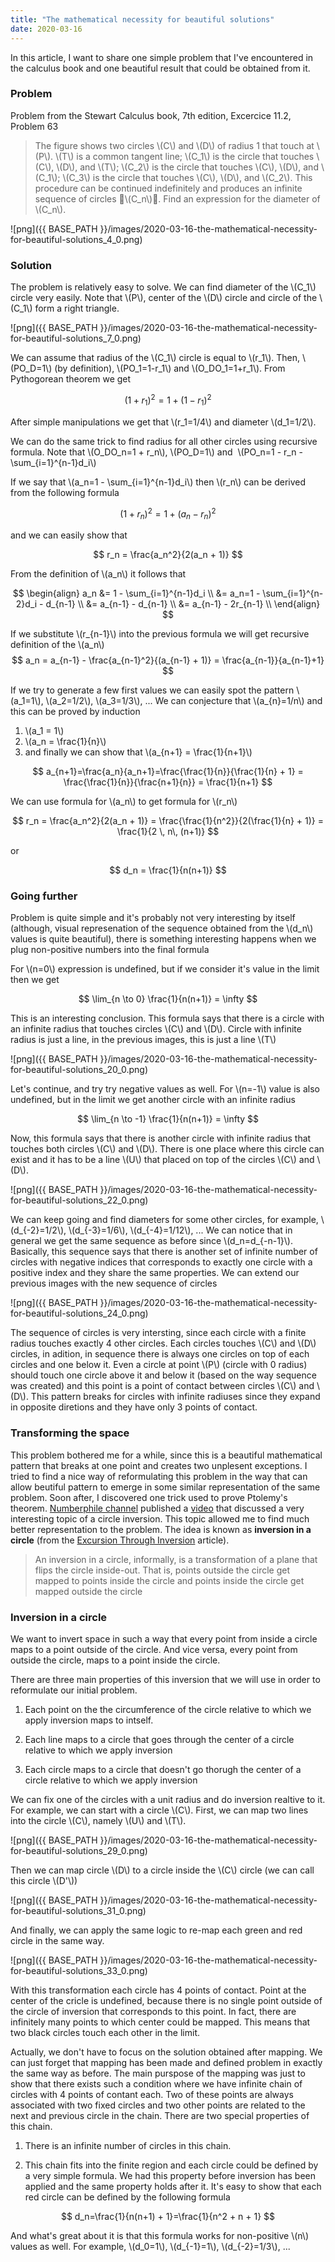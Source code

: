```yaml
---
title: "The mathematical necessity for beautiful solutions"
date: 2020-03-16
---
```

In this article, I want to share one simple problem that I've encountered in the
calculus book and one beautiful result that could be obtained from it.

### Problem

Problem from the Stewart Calculus book, 7th edition, Excercice 11.2, Problem 63

> The figure shows two circles \\(C\\) and \\(D\\) of radius 1 that touch
at \\(P\\). \\(T\\) is a common tangent line; \\(C_1\\) is the circle that
touches
\\(C\\), \\(D\\), and \\(T\\); \\(C_2\\) is the circle that touches \\(C\\),
\\(D\\), and \\(C_1\\); \\(C_3\\) is
the circle that touches \\(C\\), \\(D\\), and \\(C_2\\). This procedure can be
continued indefinitely and produces an infinite sequence of
circles 􏰗\\(C_n\\)􏰙. Find an expression for the diameter of \\(C_n\\).








![png]({{ BASE_PATH }}/images/2020-03-16-the-mathematical-necessity-for-beautiful-solutions_4_0.png)


### Solution

The problem is relatively easy to solve. We can find diameter of the \\(C_1\\)
circle very easily. Note that \\(P\\), center of the \\(D\\) circle and circle
of the \\(C_1\\) form a right triangle.





![png]({{ BASE_PATH }}/images/2020-03-16-the-mathematical-necessity-for-beautiful-solutions_7_0.png)


We can assume that radius of the \\(C_1\\) circle is equal to \\(r_1\\). Then,
\\(PO_D=1\\) (by definition), \\(PO_1=1-r_1\\) and \\(O_DO_1=1+r_1\\). From
Pythogorean theorem we get

$$
(1 + r_1)^2 = 1 + (1 - r_1) ^ 2
$$

After simple manipulations we get that \\(r_1=1/4\\) and diameter \\(d_1=1/2\\).

We can do the same trick to find radius for all other circles using recursive
formula. Note that \\(O_DO_n=1 + r_n\\), \\(PO_D=1\\) and  \\(PO_n=1 - r_n -
\sum_{i=1}^{n-1}d_i\\)

If we say that \\(a_n=1 - \sum_{i=1}^{n-1}d_i\\) then \\(r_n\\) can be derived
from the following formula

$$
(1 + r_n)^2 = 1 + (a_n - r_n) ^ 2
$$

and we can easily show that

$$
r_n = \frac{a_n^2}{2(a_n + 1)}
$$

From the definition of \\(a_n\\) it follows that

$$
\begin{align}
a_n &= 1 - \sum_{i=1}^{n-1}d_i \\
    &= a_n=1 - \sum_{i=1}^{n-2}d_i - d_{n-1} \\
    &= a_{n-1} - d_{n-1} \\
    &= a_{n-1} - 2r_{n-1} \\
\end{align}
$$

If we substitute \\(r_{n-1}\\) into the previous formula we will get recursive
definition of the \\(a_n\\)
$$
a_n = a_{n-1} - \frac{a_{n-1}^2}{(a_{n-1} + 1)} = \frac{a_{n-1}}{a_{n-1}+1}
$$

If we try to generate a few first values we can easily spot the pattern
\\(a_1=1\\), \\(a_2=1/2\\), \\(a_3=1/3\\), ... We can conjecture that
\\(a_{n}=1/n\\) and this can be proved by induction

1. \\(a_1 = 1\\)
2. \\(a_n = \frac{1}{n}\\)
3. and finally we can show that \\(a_{n+1} = \frac{1}{n+1}\\)

$$
a_{n+1}=\frac{a_n}{a_n+1}=\frac{\frac{1}{n}}{\frac{1}{n} + 1} =
\frac{\frac{1}{n}}{\frac{n+1}{n}} = \frac{1}{n+1}
$$

We can use formula for \\(a_n\\) to get formula for \\(r_n\\)


$$
r_n = \frac{a_n^2}{2(a_n + 1)} = \frac{\frac{1}{n^2}}{2(\frac{1}{n} + 1)} =
\frac{1}{2 \, n\, (n+1)}
$$

or

$$
d_n = \frac{1}{n(n+1)}
$$

### Going further

Problem is quite simple and it's probably not very interesting by itself
(although, visual represenation of the sequence obtained from the \\(d_n\\)
values is quite beautiful), there is something interesting happens when we plug
non-positive numbers into the final formula

For \\(n=0\\) expression is undefined, but if we consider it's value in the
limit then we get

$$
\lim_{n \to 0} \frac{1}{n(n+1)} = \infty
$$

This is an interesting conclusion. This formula says that there is a circle with
an infinite radius that touches circles \\(C\\) and \\(D\\). Circle with
infinite radius is just a line, in the previous images, this is just a line
\\(T\\)





![png]({{ BASE_PATH }}/images/2020-03-16-the-mathematical-necessity-for-beautiful-solutions_20_0.png)


Let's continue, and try try negative values as well. For \\(n=-1\\) value is
also undefined, but in the limit we get another circle with an infinite radius

$$
\lim_{n \to -1} \frac{1}{n(n+1)} = \infty
$$

Now, this formula says that there is another circle with infinite radius that
touches both circles \\(C\\) and \\(D\\). There is one place where this circle
can exist and it has to be a line \\(U\\) that placed on top of the circles
\\(C\\) and \\(D\\).





![png]({{ BASE_PATH }}/images/2020-03-16-the-mathematical-necessity-for-beautiful-solutions_22_0.png)


We can keep going and find diameters for some other circles, for example,
\\(d_{-2}=1/2\\), \\(d_{-3}=1/6\\), \\(d_{-4}=1/12\\), ... We can notice that in
general we get the same sequence as before since \\(d_n=d_{-n-1}\\). Basically,
this sequence says that there is another set of infinite number of circles with
negative indices that corresponds to exactly one circle with a positive index
and they share the same properties. We can extend our previous images with the
new sequence of circles





![png]({{ BASE_PATH }}/images/2020-03-16-the-mathematical-necessity-for-beautiful-solutions_24_0.png)


The sequence of circles is very intersting, since each circle with a finite
radius touches exactly 4 other circles. Each circles touches \\(C\\) and \\(D\\)
circles, in adition, in sequence there is always one circles on top of each
circles and one below it. Even a circle at point \\(P\\) (circle with 0 radius)
should touch one circle above it and below it (based on the way sequence was
created) and this point is a point of contact between circles \\(C\\) and
\\(D\\). This pattern breaks for circles with infinite radiuses since they
expand in opposite diretions and they have only 3 points of contact.



### Transforming the space

This problem bothered me for a while, since this is a beautiful mathematical
pattern that breaks at one point and creates two unplesent exceptions. I tried
to find a nice way of reformulating this problem in the way that can allow
beutiful pattern to emerge in some similar representation of the same problem.
Soon after, I discovered one trick used to prove Ptolemy's theorem. [Numberphile
channel](https://www.youtube.com/channel/UCoxcjq-8xIDTYp3uz647V5A) published a
[video](https://youtu.be/bJOuzqu3MUQ) that discussed a very interesting topic of
a circle inversion. This topic allowed me to find much better representation to
the problem. The idea is known as **inversion in a circle** (from the [Excursion
Through
Inversion](http://jwilson.coe.uga.edu/EMT600/STORAGE/Inversion/inversion.html)
article).

> An inversion in a circle, informally, is a transformation of a plane that
flips the circle inside-out. That is, points outside the circle get mapped to
points inside the circle and points inside the circle get mapped outside the
circle

### Inversion in a circle

We want to invert space in such a way that every point from inside a circle maps
to a point outside of the circle. And vice versa, every point from outside the
circle, maps to a point inside the circle.

There are three main properties of this inversion that we will use in order to
reformulate our initial problem.

1. Each point on the the circumference of the circle relative to which we apply
inversion maps to intself.

2. Each line maps to a circle that goes through the center of a circle relative
to which we apply inversion

3. Each circle maps to a circle that doesn't go thorugh the center of a circle
relative to which we apply inversion

We can fix one of the circles with a unit radius and do inversion realtive to
it. For example, we can start with a circle \\(C\\). First, we can map two lines
into the circle \\(C\\), namely \\(U\\) and \\(T\\).





![png]({{ BASE_PATH }}/images/2020-03-16-the-mathematical-necessity-for-beautiful-solutions_29_0.png)


Then we can map circle \\(D\\) to a circle inside the \\(C\\) circle (we can
call this circle \\(D'\\))





![png]({{ BASE_PATH }}/images/2020-03-16-the-mathematical-necessity-for-beautiful-solutions_31_0.png)


And finally, we can apply the same logic to re-map each green and red circle in
the same way.





![png]({{ BASE_PATH }}/images/2020-03-16-the-mathematical-necessity-for-beautiful-solutions_33_0.png)


With this transformation each circle has 4 points of contact. Point at the
center of the cricle is undefined, because there is no single point outside of
the circle of inversion that corresponds to this point. In fact, there are
infinitely many points to which center could be mapped. This means that two
black circles touch each other in the limit.

Actually, we don't have to focus on the solution obtained after mapping. We can
just forget that mapping has been made and defined problem in exactly the same
way as before. The main purspose of the mapping was just to show that there
exists such a condition where we have infinite chain of circles with 4 points of
contant each. Two of these points are always associated with two fixed circles
and two other points are related to the next and previous circle in the chain.
There are two special properties of this chain.

1. There is an infinite number of circles in this chain.

2. This chain fits into the finite region and each circle could be defined by a
very simple formula. We had this property before inversion has been applied and
the same property holds after it. It's easy to show that each red circle can be
defined by the following formula

$$
d_n=\frac{1}{n(n+1) + 1}=\frac{1}{n^2 + n + 1}
$$

And what's great about it is that this formula works for non-positive \\(n\\)
values as well. For example, \\(d_0=1\\), \\(d_{-1}=1\\), \\(d_{-2}=1/3\\), ...



